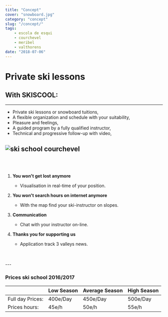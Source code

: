 ```yaml
---
title: "Concept"
cover: "snowboard.jpg"
category: "concept"
slug: "/concept/"
tags:
    - escola de esqui
    - courchevel
    - meribel
    - valthorens
date: "2018-07-06"
---
```


# Private ski lessons

## With SKISCOOL:
---

* Private ski lessons or snowboard tuitions,
* A flexible organization and schedule with your suitability,
* Pleasure and feelings,
* A guided program by a fully qualified instructor,
* Technical and progressive follow-up with video,

![ski school courchevel](https://skiscool.com/dist/offpiste.jpg)
---
<br/>
<br/>

1. **You won't get lost anymore**
    * Visualisation in real-time of your position.
    
2. **You won't search hours on internet anymore**
    * With the map find your ski-instructor on slopes.
    
3. **Communication**
    * Chat with your instructor on-line.
    
4. **Thanks you for supporting us**
    * Application track 3 valleys news.

<br/>
<br/>
---

### Prices ski school 2016/2017

|                       	| Low Season 	| Average Season 	| High Season 	|
|-----------------------	|--------------	|----------------	|--------------	|
| Full day Prices:         	|   400e/Day  	|    450e/Day   	|   500e/Day  	|
| Prices hours:         	|     45e/h    	|      50e/h     	|     55e/h    	|
